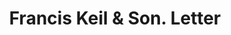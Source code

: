 ---
doi: 10.7916/D87M1KZC
date_other: '1915'
date_other_textual: '1915'
form: correspondence
genre:
- Letters (correspondence)
name:
- Francis Keil & Son
object_in_context_url: https://biggert.cul.columbia.edu/items/view/ave_biggert_01000
subject_hierarchical_geographic:
- New York, New York, United States
subject_name:
- Francis Keil & Son
title: Francis Keil & Son. Letter
sort_title: Francis Keil & Son. Letter
call_number: ave_biggert_01000
coordinates:
- 40.71277777777778,-74.00583333333333
pid: ave_biggert_01000
identifiers: ave_biggert_01000
canvas_id: ldpd:396268
permalink: "/items/ave_biggert_01000/"
layout: iiif-image-page
---